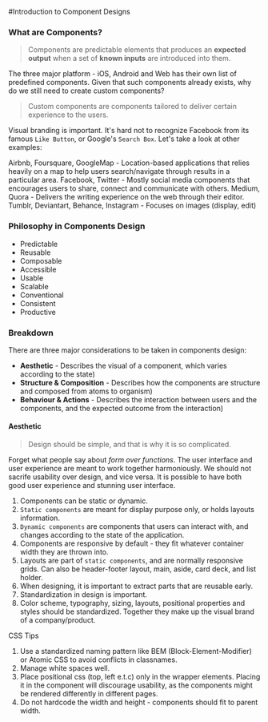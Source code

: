 #Introduction to Component Designs

### What are Components?
> Components are predictable elements that produces an **expected output** when a set of **known inputs** are introduced into them. 

The three major platform - iOS, Android and Web has their own list of predefined components. Given that such components already exists, why do we still need to create custom components?

> Custom components are components tailored to deliver certain experience to the users.

Visual branding is important. It's hard not to recognize Facebook from its famous `Like Button`, or Google's `Search Box`. Let's take a look at other examples:

Airbnb, Foursquare, GoogleMap - Location-based applications that relies heavily on a map to help users search/navigate through results in a particular area.
Facebook, Twitter - Mostly social media components that encourages users to share, connect and communicate with others.
Medium, Quora - Delivers the writing experience on the web through their editor.
Tumblr, Deviantart, Behance, Instagram - Focuses on images (display, edit) 

### Philosophy in Components Design

- Predictable
- Reusable
- Composable
- Accessible
- Usable
- Scalable
- Conventional
- Consistent
- Productive

### Breakdown

There are three major considerations to be taken in components design:
- **Aesthetic** - Describes the visual of a component, which varies according to the state)
- **Structure & Composition** - Describes how the components are structure and composed from atoms to organism)
- **Behaviour & Actions** - Describes the interaction between users and the components, and the expected outcome from the interaction)


#### Aesthetic

> Design should be simple, and that is why it is so complicated.

Forget what people say about *form over functions*. The user interface and user experience are meant to work together harmoniously. We should not sacrife usability over design, and vice versa. It is possible to have both good user experience and stunning user interface. 

1. Components can be static or dynamic.
2. `Static components` are meant for display purpose only, or holds layouts information.
3. `Dynamic components` are components that users can interact with, and changes according to the state of the application.
4. Components are responsive by default - they fit whatever container width they are thrown into.
5. Layouts are part of `static components`, and are normally responsive grids. Can also be header-footer layout, main, aside, card deck, and list holder.
6. When designing, it is important to extract parts that are reusable early.
7. Standardization in design is important.
8. Color scheme, typography, sizing, layouts, positional properties and styles should be standardized. Together they make up the visual brand of a company/product.

CSS Tips
1. Use a standardized naming pattern like BEM (Block-Element-Modifier) or Atomic CSS to avoid conflicts in classnames.
2. Manage white spaces well.
3. Place positional css (top, left e.t.c) only in the wrapper elements. Placing it in the component will discourage usability, as the components might be rendered differently in different pages.
4. Do not hardcode the width and height - components should fit to parent width.




